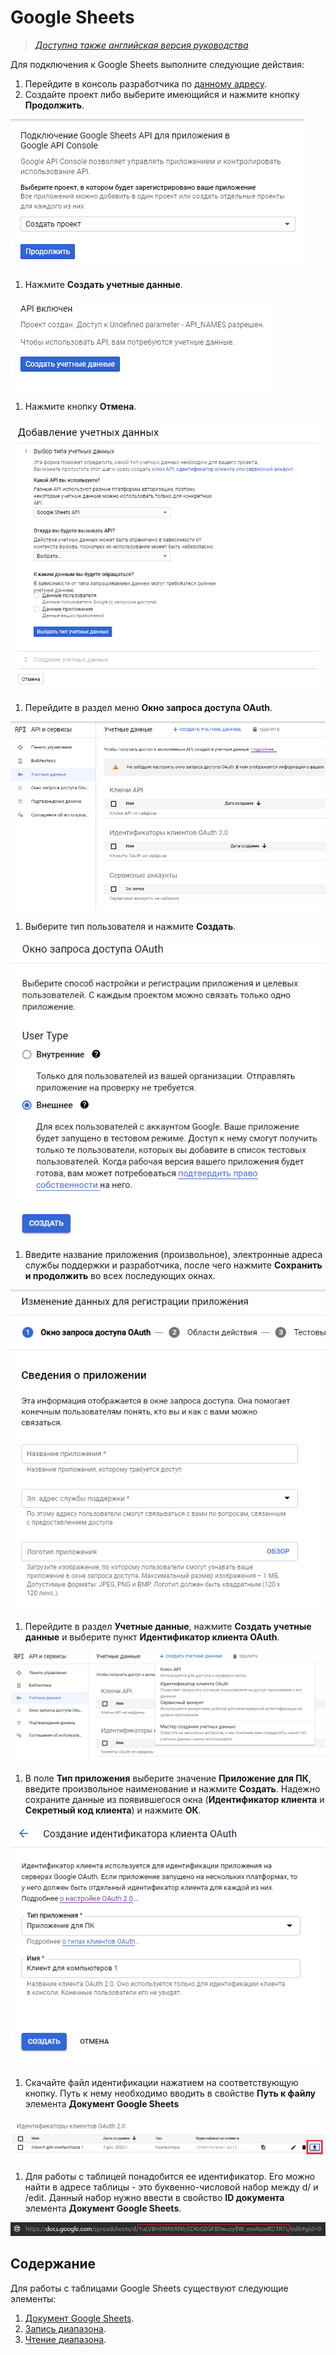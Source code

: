 # Google Sheets

> [_Доступна также английская версия руководства_](https://rondem.gitbook.io/primo-rpa-eng/g\_elements/gsheets)

Для подключения к Google Sheets выполните следующие действия:

1. Перейдите в консоль разработчика по [данному адресу](https://console.developers.google.com/flows/enableapi?apiid=sheets.googleapis.com).
2. Создайте проект либо выберите имеющийся и нажмите кнопку **Продолжить**.

![](<../../../.gitbook/assets/image (183).png>)

1. Нажмите **Создать учетные данные**.

![](<../../../.gitbook/assets/image (112).png>)

1. Нажмите кнопку **Отмена**.

![](<../../../.gitbook/assets/image (35).png>)

1. Перейдите в раздел меню **Окно запроса доступа OAuth**.

![](<../../../.gitbook/assets/image (172).png>)

1. Выберите тип пользователя и нажмите **Создать**.

![](<../../../.gitbook/assets/image (21).png>)

1. Введите название приложения (произвольное), электронные адреса службы поддержки и разработчика, после чего нажмите **Сохранить и продолжить** во всех последующих окнах.

![](<../../../.gitbook/assets/image (17).png>)

1. Перейдите в раздел **Учетные данные**, нажмите **Создать учетные данные** и выберите пункт **Идентификатор клиента OAuth**.

![](<../../../.gitbook/assets/image (228).png>)

1. В поле **Тип приложения** выберите значение **Приложение для ПК**, введите произвольное наименование и нажмите **Создать**. Надежно сохраните данные из появившегося окна (**Идентификатор клиента** и **Секретный код клиента**) и нажмите **ОК**.

![](<../../../.gitbook/assets/image (152).png>)

1. Скачайте файл идентификации нажатием на соответствующую кнопку. Путь к нему необходимо вводить в свойстве **Путь к файлу** элемента **Документ Google Sheets**

![](<../../../.gitbook/assets/image (118).png>)

1. Для работы с таблицей понадобится ее идентификатор. Его можно найти в адресе таблицы - это буквенно-числовой набор между d/ и /edit. Данный набор нужно ввести в свойство **ID документа** элемента **Документ Google Sheets**.

![](<../../../.gitbook/assets/image (205).png>)

## Содержание

Для работы с таблицами Google Sheets существуют следующие элементы:

1. [Документ Google Sheets](https://docs.primo-rpa.ru/primo-rpa/g\_elements/el\_basic/gsheets/el\_gsheets\_document).
2. [Запись диапазона](https://docs.primo-rpa.ru/primo-rpa/g\_elements/el\_basic/gsheets/el\_gsheets\_writerange).
3. [Чтение диапазона](https://docs.primo-rpa.ru/primo-rpa/g\_elements/el\_basic/gsheets/el\_gsheets\_readrange).
